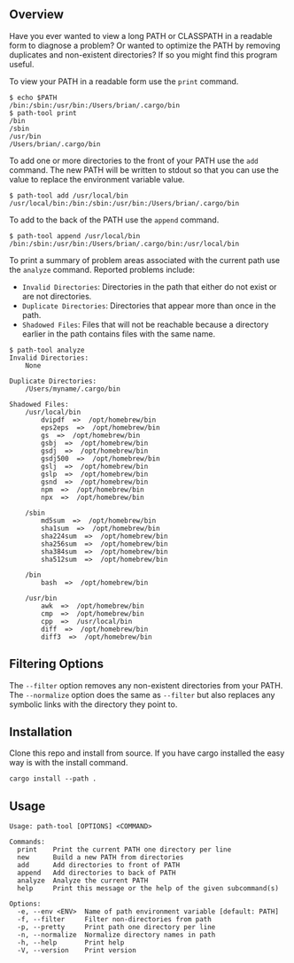 ## Overview

Have you ever wanted to view a long PATH or CLASSPATH in a readable form
to diagnose a problem?  Or wanted to optimize the PATH by removing duplicates
and non-existent directories?  If so you might find this program useful.

To view your PATH in a readable form use the `print` command.

```shell
$ echo $PATH
/bin:/sbin:/usr/bin:/Users/brian/.cargo/bin
$ path-tool print
/bin
/sbin
/usr/bin
/Users/brian/.cargo/bin
```

To add one or more directories to the front of your PATH use the `add` command.
The new PATH will be written to stdout so that you can use the value to replace
the environment variable value.

```shell
$ path-tool add /usr/local/bin
/usr/local/bin:/bin:/sbin:/usr/bin:/Users/brian/.cargo/bin
```

To add to the back of the PATH use the `append` command.

```shell
$ path-tool append /usr/local/bin
/bin:/sbin:/usr/bin:/Users/brian/.cargo/bin:/usr/local/bin
```

To print a summary of problem areas associated with the current path use the `analyze` command.
Reported problems include:

* `Invalid Directories`: Directories in the path that either do not exist or are not directories.
* `Duplicate Directories`: Directories that appear more than once in the path.
* `Shadowed Files`: Files that will not be reachable because a directory earlier in the path contains files with the same name.

```shell
$ path-tool analyze
Invalid Directories:
    None

Duplicate Directories:
    /Users/myname/.cargo/bin

Shadowed Files:
    /usr/local/bin
        dvipdf  =>  /opt/homebrew/bin
        eps2eps  =>  /opt/homebrew/bin
        gs  =>  /opt/homebrew/bin
        gsbj  =>  /opt/homebrew/bin
        gsdj  =>  /opt/homebrew/bin
        gsdj500  =>  /opt/homebrew/bin
        gslj  =>  /opt/homebrew/bin
        gslp  =>  /opt/homebrew/bin
        gsnd  =>  /opt/homebrew/bin
        npm  =>  /opt/homebrew/bin
        npx  =>  /opt/homebrew/bin

    /sbin
        md5sum  =>  /opt/homebrew/bin
        sha1sum  =>  /opt/homebrew/bin
        sha224sum  =>  /opt/homebrew/bin
        sha256sum  =>  /opt/homebrew/bin
        sha384sum  =>  /opt/homebrew/bin
        sha512sum  =>  /opt/homebrew/bin

    /bin
        bash  =>  /opt/homebrew/bin

    /usr/bin
        awk  =>  /opt/homebrew/bin
        cmp  =>  /opt/homebrew/bin
        cpp  =>  /usr/local/bin
        diff  =>  /opt/homebrew/bin
        diff3  =>  /opt/homebrew/bin
```

## Filtering Options

The `--filter` option removes any non-existent directories from your PATH.
The `--normalize` option does the same as `--filter` but also replaces any 
symbolic links with the directory they point to.

## Installation

Clone this repo and install from source.
If you have cargo installed the easy way is with the install command.

```shell
cargo install --path .
```

## Usage

```
Usage: path-tool [OPTIONS] <COMMAND>

Commands:
  print    Print the current PATH one directory per line
  new      Build a new PATH from directories
  add      Add directories to front of PATH
  append   Add directories to back of PATH
  analyze  Analyze the current PATH
  help     Print this message or the help of the given subcommand(s)

Options:
  -e, --env <ENV>  Name of path environment variable [default: PATH]
  -f, --filter     Filter non-directories from path
  -p, --pretty     Print path one directory per line
  -n, --normalize  Normalize directory names in path
  -h, --help       Print help
  -V, --version    Print version
```
